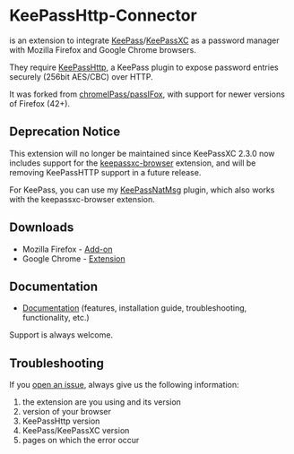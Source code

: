 # KeePassHttp-Connector

is an extension to integrate [KeePass](http://keepass.info)/[KeePassXC](https://keepassxc.org/) as a password manager with Mozilla Firefox and Google Chrome browsers.

They require [KeePassHttp](https://github.com/pfn/keepasshttp/), a KeePass plugin to expose password entries securely (256bit AES/CBC) over HTTP.

It was forked from [chromeIPass/passIFox](https://github.com/pfn/passifox), with support for newer versions of Firefox (42+).

## Deprecation Notice

This extension will no longer be maintained since KeePassXC 2.3.0 now includes support for the [keepassxc-browser](https://github.com/keepassxreboot/keepassxc-browser) extension, and will be removing KeePassHTTP support in a future release.

For KeePass, you can use my [KeePassNatMsg](https://github.com/smorks/keepassnatmsg) plugin, which also works with the keepassxc-browser extension.

## Downloads

- Mozilla Firefox - [Add-on](https://addons.mozilla.org/en-US/firefox/addon/keepasshttp-connector/)
- Google Chrome - [Extension](https://chrome.google.com/webstore/detail/keepasshttp-connector/dafgdjggglmmknipkhngniifhplpcldb)

## Documentation

- [Documentation](https://github.com/smorks/keepasshttp-connector/blob/master/documentation/KeePassHttp-Connector.md) (features, installation guide, troubleshooting, functionality, etc.)

Support is always welcome.

## Troubleshooting

If you [open an issue](https://github.com/smorks/keepasshttp-connector/issues/), always give us the following information:

1. the extension are you using and its version
2. version of your browser
3. KeePassHttp version
4. KeePass/KeePassXC version
5. pages on which the error occur
